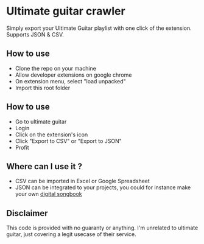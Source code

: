 # Ultimate guitar crawler

Simply export your Ultimate Guitar playlist with one click of the extension. Supports JSON & CSV.

## How to use

- Clone the repo on your machine
- Allow developer extensions on google chrome
- On extension menu, select "load unpacked"
- Import this root folder

## How to use

- Go to ultimate guitar
- Login
- Click on the extension's icon
- Click "Export to CSV" or "Export to JSON"
- Profit

## Where can I use it ?

- CSV can be imported in Excel or Google Spreadsheet
- JSON can be integrated to your projects, you could for instance make your own [digital songbook](https://github.com/NoctalIvan/UG-songlist)

## Disclaimer

This code is provided with no guaranty or anything. I'm unrelated to ultimate guitar, just covering a legit usecase of their service.